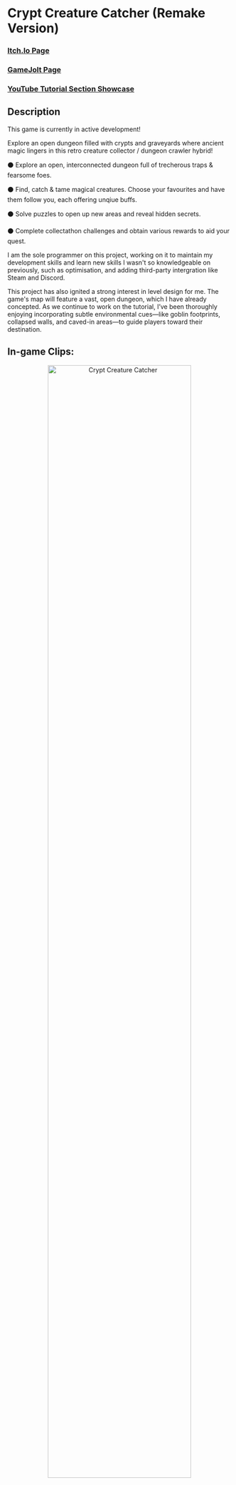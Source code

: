 <h1>Crypt Creature Catcher (Remake Version)</h1>

### [Itch.Io Page](https://evernightstudios.itch.io/crypt-creature-catcher)
### [GameJolt Page](https://gamejolt.com/games/cryptcreaturecatcher/918675)
### [YouTube Tutorial Section Showcase](https://www.youtube.com/watch?v=29YTxanAVpw&ab_channel=EvernightStudios)

<h2>Description</h2>
<p>
This game is currently in active development!
</p>
<p>
Explore an open dungeon filled with crypts and graveyards where ancient magic lingers in this retro creature collector / dungeon crawler hybrid!
</p>
<p>
⚫ Explore an open, interconnected dungeon full of trecherous traps & fearsome foes.
<p>
⚫ Find, catch & tame magical creatures. Choose your favourites and have them follow you, each offering unqiue buffs.
<p>
⚫ Solve puzzles to open up new areas and reveal hidden secrets.
<p>
⚫ Complete collectathon challenges and obtain various rewards to aid your quest.
</p>
<p>
I am the sole programmer on this project, working on it to maintain my development skills and learn new skills I wasn't so knowledgeable on previously, such as optimisation, and adding third-party intergration like Steam and Discord.
</p>
<p>
This project has also ignited a strong interest in level design for me. The game's map will feature a vast, open dungeon, which I have already concepted. As we continue to work on the tutorial, I’ve been thoroughly enjoying incorporating subtle environmental cues—like goblin footprints, collapsed walls, and caved-in areas—to guide players toward their destination.
<br />

<h2>In-game Clips:</h2>
<p>

<p align="center">
<img src="https://github.com/user-attachments/assets/90b2d519-13ee-4a76-888f-09c37d52cd6b" height="80%" width="80%" alt="Crypt Creature Catcher"/>
<br />
<br />
<img src="https://github.com/user-attachments/assets/a3ccae49-da9e-4fb2-a255-a7a127d3e81d" height="80%" width="80%" alt="Crypt Creature Catcher"/>
<br />
<br />
<img src="https://github.com/user-attachments/assets/53ff5e15-120f-4b10-b5b4-83dd132d69fe" height="80%" width="80%" alt="Crypt Creature Catcher"/>
<br />
<br />
<img src="https://github.com/user-attachments/assets/f6630df3-fc7f-4a3b-81f5-fa0bc68438b1" height="80%" width="80%" alt="Crypt Creature Catcher"/>
<br />
<br />
</p>

<h2>In-game Screenshots:</h2>

<p align="center">
<img src="https://cdn.imgpile.com/f/FGhOef0_xl.png" height="80%" width="80%" alt="Crypt Creature Catcher"/>
<br />
<br />
<img src="https://cdn.imgpile.com/f/fFOfi88_xl.png" height="80%" width="80%" alt="Crypt Creature Catcher"/>
<br />
<br />
<img src="https://cdn.imgpile.com/f/GBccvaV_xl.png" height="80%" width="80%" alt="Crypt Creature Catcher"/>
<br />
<br />
 <img src="https://cdn.imgpile.com/f/RJPPaEv_xl.png" height="80%" width="80%" alt="Crypt Creature Catcher"/>
<br />
<br />
<img src="https://cdn.imgpile.com/f/X0b90Gr_xl.png" height="80%" width="80%" alt="Crypt Creature Catcher"/>
<br />
<br />
<img src="https://cdn.imgpile.com/f/AJBwOJw_xl.png" height="80%" width="80%" alt="Crypt Creature Catcher"/>
<br />
<br />
 <img src="https://cdn.imgpile.com/f/WhPuQsS_xl.png" height="80%" width="80%" alt="Crypt Creature Catcher"/>
<br />
<br />
 <img src="https://cdn.imgpile.com/f/zIwyYlk_xl.png" height="80%" width="80%" alt="Crypt Creature Catcher"/>
<br />
<br />
<img src="https://cdn.imgpile.com/f/Fl5lw2Z_xl.png" height="80%" width="80%" alt="Crypt Creature Catcher"/>
<br />
<br />
<img src="https://cdn.imgpile.com/f/kmGeyqI_xl.png" height="80%" width="80%" alt="Crypt Creature Catcher"/>
<br />
<br />
<img src="https://cdn.imgpile.com/f/KfPT59E_xl.png" height="80%" width="80%" alt="Crypt Creature Catcher"/>
<br />
<br />
<img src="https://cdn.imgpile.com/f/gjuNmq3_xl.png" height="80%" width="80%" alt="Crypt Creature Catcher"/>
<br />
<br />
</p>

